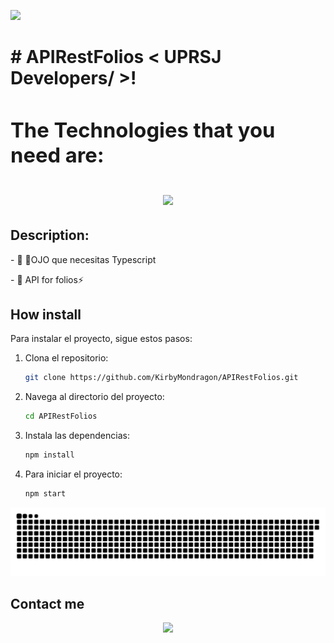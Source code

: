 


<img src = "https://i.pinimg.com/originals/f5/d4/75/f5d475dcbc657830c77ab317d34611aa.gif" width = auto> </h1>
<p align='center'>
</p>

<h1> # APIRestFolios < UPRSJ Developers/ >! 

<div size='20px'>
	<h3>The Technologies that you need are: </h3> 
	<p align="center">
	  <a href="https://skillicons.dev">
	    <img src="https://skillicons.dev/icons?i=git,github,nodejs,mongo,docker,typescript" />
	  </a>
	</p>
</div>


<h2> Description: </h2>

<p>- 🔭 🌱OJO que necesitas Typescript </p>
<p>- 💬 API for folios⚡ </p>


## How install 
Para instalar el proyecto, sigue estos pasos:

1. Clona el repositorio:
    ```sh
    git clone https://github.com/KirbyMondragon/APIRestFolios.git
    ```

2. Navega al directorio del proyecto:
    ```sh
    cd APIRestFolios
    ```

3. Instala las dependencias:
    ```sh
    npm install
    ```
4. Para iniciar el proyecto:
    ```sh
    npm start
    ```
<div align="center">
    <picture align="center">
      <img alt="github contribution grid snake animation" src="https://raw.githubusercontent.com/Niefee/niefee/master/assets/github-contribution-grid-snake.svg">
    </picture>
</div>

<h2> Contact me</h2>
<p align="center">
  <a href="https://www.linkedin.com/feed/">
    <img src="https://skillicons.dev/icons?i=bots,discord,linkedin" />
  </a>
</p>

